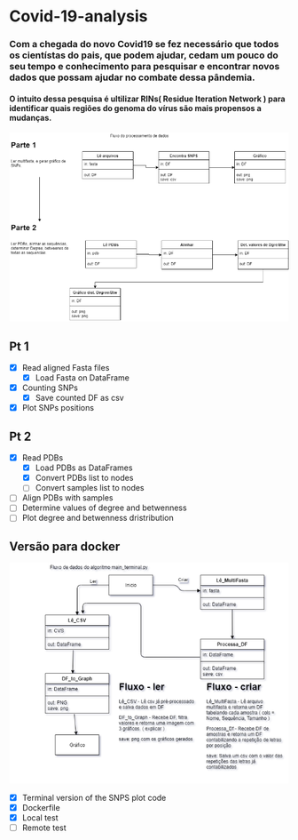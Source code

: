 # Covid-19-analysis
### Com a chegada do novo Covid19 se fez necessário que todos os cientístas do pais, que podem ajudar, cedam um pouco do seu tempo e conhecimento para pesquisar e encontrar novos dados que possam ajudar no combate dessa pândemia. 
#### O intuito dessa pesquisa é ultilizar RINs( Residue Iteration Network ) para identificar quais regiões do genoma do vírus são mais propensos a mudanças.

![fluxo 2(Under revision)](https://github.com/bombermal/Covid-19-analysis/blob/master/Uml/Covid%20-%20Total.png)
## Pt 1
 - [X] Read aligned Fasta files
    - [X] Load Fasta on DataFrame
 - [X] Counting SNPs
    - [X] Save counted DF as csv
 - [X] Plot SNPs positions
 
## Pt 2
 
 - [X] Read PDBs
    - [X] Load PDBs as DataFrames
    - [X] Convert PDBs list to nodes
    - [ ] Convert samples list to nodes
 - [ ] Align PDBs with samples
 - [ ] Determine values of degree and betwenness
 - [ ] Plot degree and betwenness dristribution

## Versão para docker
![fluxo 1(Terminal)](https://github.com/bombermal/Covid-19-analysis/blob/master/Uml/Covid%20-%20Terminal.png)

- [X] Terminal version of the SNPS plot code
- [X] Dockerfile
- [X] Local test
- [ ] Remote test
